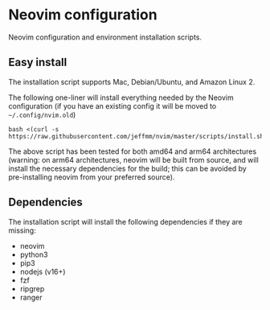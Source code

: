 # Neovim configuration

Neovim configuration and environment installation scripts.

## Easy install

The installation script supports Mac, Debian/Ubuntu, and Amazon Linux 2.

The following one-liner will install everything needed by the Neovim configuration (if you have an existing config it will be moved to `~/.config/nvim.old`)

```
bash <(curl -s https://raw.githubusercontent.com/jeffmm/nvim/master/scripts/install.sh)
```

The above script has been tested for both amd64 and arm64 architectures (warning: on arm64 architectures, neovim will be built from source, and will install the necessary dependencies for the build; this can be avoided by pre-installing neovim from your preferred source).

## Dependencies

The installation script will install the following dependencies if they are missing:

- neovim
- python3
- pip3
- nodejs (v16+)
- fzf
- ripgrep
- ranger
